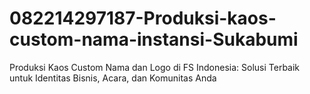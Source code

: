 # 082214297187-Produksi-kaos-custom-nama-instansi-Sukabumi
Produksi Kaos Custom Nama dan Logo di FS Indonesia: Solusi Terbaik untuk Identitas Bisnis, Acara, dan Komunitas Anda
